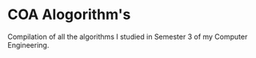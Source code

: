 # COA Alogorithm's
Compilation of all the algorithms I studied in Semester 3 of my Computer Engineering.
